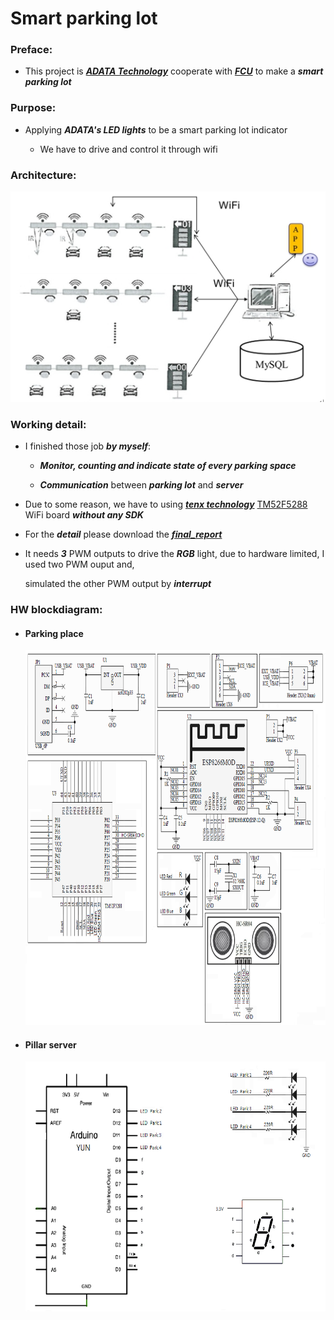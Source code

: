 # Smart parking lot

### Preface:

* This project is ***[ADATA Technology](https://www.adata.com/)*** cooperate with ***[FCU](http://www.fcu.edu.tw/wSite/mp?mp=1)*** to make a ***smart parking lot***

### Purpose:
  
* Applying ***ADATA's LED lights*** to be a smart parking lot indicator

  * We have to drive and control it through wifi

### Architecture:

![Architecture](/img/architecture.jpg)

### Working detail:

* I finished those job ***by myself***:

  * ***Monitor, counting  and indicate state of every parking space***
  
  * ***Communication*** between ***parking lot*** and ***server***

* Due to some reason, we have to using ***[tenx technology](https://www.tenx.com.tw/)*** [TM52F5288](https://www.tenx.com.tw/product_detail.aspx?ProductID=309) WiFi board ***without any SDK***

* For the ***detail*** please download the ***[final_report](https://github.com/ihunhh/Smart_parking_lot/raw/master/final_report.docx)***

* It needs ***3*** PWM outputs to drive the ***RGB*** light, due to hardware limited, I used two PWM ouput and, 

  simulated the other PWM output by ***interrupt*** 
  
### HW blockdiagram:

* #### Parking place

  <img src="/img/HWblockdiagram/HW_blockdiagram_PKP.png" height="600">

* #### Pillar server

  <img src="/img/HWblockdiagram/HW_diagram_Pillar.png" height="400">

 
 
 



  


